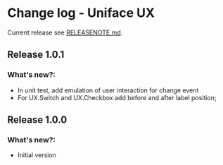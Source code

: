 # Change log - Uniface UX

Current release see [RELEASENOTE.md](RELEASENOTE.md).


## Release 1.0.1
  
### What's new?:
 - In unit test, add emulation of user interaction for change event
 - For UX.Switch and UX.Checkbox add before and after label position;


## Release 1.0.0
  
### What's new?:
 - Initial version
 


